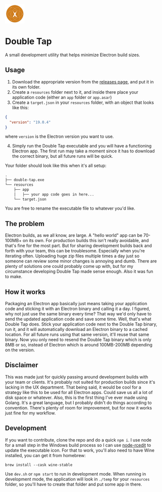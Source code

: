 <img src="./resources/icon-xs.png">

# Double Tap
A small development utility that helps minimize Electron build sizes.

## Usage

1. Download the appropriate version from the [releases page](https://github.com/christopherwk210/double-tap/releases), and put it in its own folder.
2. Create a `resources` folder next to it, and inside there place your application code (either an `app` folder or `app.asar`)
3. Create a `target.json` in your `resources` folder, with an object that looks like this:

```json
{
  "version": "19.0.4"
}
```

where `version` is the Electron version you want to use.

4. Simply run the Double Tap executable and you will have a functioning Electron app. The first run may take a moment since it has to download the correct binary, but all future runs will be quick.

Your folder should look like this when it's all setup:
```
.
├── double-tap.exe
└── resources
    ├── app
    │   ├── your app code goes in here...
    └── target.json
```

You are free to rename the executable file to whatever you'd like.

## The problem
Electron builds, as we all know, are large. A "hello world" app can be 70-100MB+ on its own. For production builds this isn't really avoidable, and that's fine for the most part. But for sharing development builds back and forth with your team, this can be troublesome. Especially when you're iterating often. Uploading huge zip files multiple times a day just so someone can review some minor changes is annoying and dumb. There are plenty of solutions one could probably come up with, but for my circumstance developing Double Tap made sense enough. Also it was fun to make.

## How it works
Packaging an Electron app basically just means taking your application code and sticking it with an Electron binary and calling it a day. I figured, why not just use the same binary every time? That way we'd only have to send the updated application code and save some time. Well, that's what Double Tap does. Stick your application code next to the Double Tap binary, run it, and it will automatically download an Electron binary to a cached location. For all future runs using that same version, it'll reuse that same binary. Now you only need to resend the Double Tap binary which is only 8MB or so, instead of Electron which is around 100MB-200MB depending on the version.

## Disclaimer
This was made just for quickly passing around development builds with your team or clients. It's probably not suited for production builds since it's lacking in the UX department. That being said, it would be cool for a strategy like this to be used for all Electron apps. Could save us all a lot of disk space or whatever. Also, this is the first thing I've ever made using Golang. It's a great language, but I probably didn't do things according to convention. There's plenty of room for improvement, but for now it works just fine for my workflow.

## Development
If you want to contribute, clone the repo and do a quick `npm i`. I use node for a small step in the Windows build process so I can use [node-rcedit](https://github.com/electron/node-rcedit) to update the executable icon. For that to work, you'll also need to have Wine installed, you can get it from homebrew:

```
brew install --cask wine-stable
```

Use `dev.sh` or `npm start` to run in development mode. When running in development mode, the application will look in `./temp` for your `resources` folder, so you'll have to create that folder and put some app in there.
